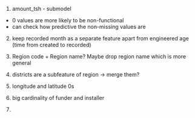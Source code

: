 1. amount_tsh - submodel
- 0 values are more likely to be non-functional
- can check how predictive the non-missing values are

2. keep recorded month as a separate feature apart from engineered age (time from created to recorded)

3. Region code + Region name? Maybe drop region name which is more general

4. districts are a subfeature of region -> merge them?

5. longitude and latitude 0s

6. big cardinality of funder and installer

7. 